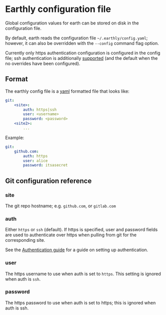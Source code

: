 # Earthly configuration file

Global configuration values for earth can be stored on disk in the configuration file.

By default, earth reads the configuration file `~/.earthly/config.yaml`; however, it can also be
overridden with the `--config` command flag option.

Currently only https authentication configuration is configured in the config file; ssh authentication
is additionally [supported](../guides/auth.md) (and the default when the no overrides have been configured).

## Format

The earthly config file is a [yaml](https://yaml.org/) formatted file that looks like:

```yaml
git:
    <site>:
        auth: https|ssh
        user: <username>
        password: <password>
    <site2>:
        ...
```

Example:

```yaml
git:
    github.com:
        auth: https
        user: alice
        password: itsasecret
```

## Git configuration reference

### site

The git repo hostname; e.g. `github.com`, or `gitlab.com`

### auth

Either `https` or `ssh` (default). If https is specified, user and password fields are used
to authenticate over https when pulling from git for the corresponding site.

See the [Authentication guide](../guides/auth.md) for a guide on setting up authentication.

### user

The https username to use when auth is set to `https`. This setting is ignored when auth is `ssh`.

### password

The https password to use when auth is set to https; this is ignored when auth is ssh.
